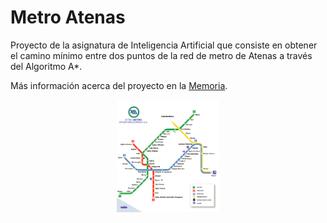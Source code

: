 # Metro Atenas

Proyecto de la asignatura de Inteligencia Artificial que consiste en obtener el camino mínimo entre dos puntos de la red de metro de Atenas a través del Algoritmo A\*.

Más información acerca del proyecto en la [Memoria](Memoria.pdf).

<div align = "center">
    <img src = "https://github.com/JuliaSerrano/IA/blob/main/mapa-metroatenas.png" height="180em"/>
</div>
